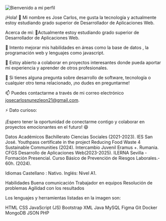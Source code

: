 ![Bienvenido a mi perfil](www.linkedin.com/in/josecarlosnl)



¡Hola! 👋
Mi nombre es Jose Carlos, me gusta la tecnología y actualmente estoy estudiando grado superior de Desarrollador de Aplicaciones Web.

Acerca de mí:
🔭Actualmente estoy estudiando grado superior de Desarrollador de Aplicaciones Web.

🌱 Intento mejorar mis habilidades en áreas como la base de datos , la programación web y lenguajes como javascript.

👯 Estoy abierto a colaborar en proyectos interesantes donde pueda aportar mi experiencia y aprender de otros profesionales.

💬 Si tienes alguna pregunta sobre desarrollo de software, tecnología o cualquier otro tema relacionado, ¡no dudes en preguntarme!

📫 Puedes contactarme a través de mi correo electrónico josecarlosnunezleon21@gmail.com.

⚡ Dato curioso: 

¡Espero tener la oportunidad de conectarme contigo y colaborar en proyectos emocionantes en el futuro! 😄

Datos Académicos
Bachillerato Ciencias Sociales (2021-2023).
IES San José.
Youthpass certificate in the project Reducing Food Waste 4 Sustainable Communities (2024).
Intercambio Juvenil Eramus +. Rumania.
CFGS Desarrollo de Aplicaciones Web(2023-2025).
ILERNA Sevilla - Formación Presencial.
Curso Básico de Prevención de Riesgos Laborales.- 60h. (2024).

Idiomas
Castellano :
Nativo.
Inglés:
Nivel A1.


Habilidades
Buena comunicación
Trabajador en equipos
Resolución de problemas
Agilidad con los resultados

Los lenguajes y herramientas listadas en la imagen son:

HTML
CSS
JavaScript (JS)
Bootstrap
XML
Java
MySQL
Figma
Git
Docker
MongoDB
JSON
PHP
